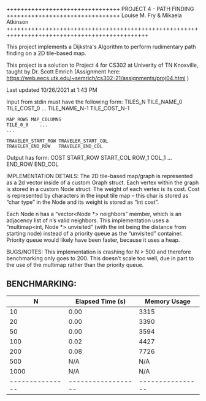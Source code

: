 
 ++++++++++++++++++++++++++++++++   PROJECT 4 - PATH FINDING   ++++++++++++++++++++++++++++++++
                                Louise M. Fry & Mikaela Atkinson
 ++++++++++++++++++++++++++++++++++++++++++++++++++++++++++++++++++++++++++++++++++++++++++++++

This project implements a Dijkstra's Algorithm to perform rudimentary path finding on a 2D tile-based map.

This project is a solution to Project 4 for CS302 at Univerity of TN Knoxville, taught by Dr. Scott Emrich
    (Assignment here: https://web.eecs.utk.edu/~semrich/cs302-21/assignments/proj04.html )
    
Last updated 10/26/2021 at 1:43 PM

 Input from stdin must have the following form:
    TILES_N
    TILE_NAME_0	TILE_COST_0
    ...
    TILE_NAME_N-1	TILE_COST_N-1

    MAP_ROWS MAP_COLUMNS
    TILE_0_0    ...
    ...

    TRAVELER_START_ROW TRAVELER_START_COL
    TRAVELER_END_ROW   TRAVELER_END_COL

 Output has form:
    COST
    START_ROW START_COL
    ROW_1 COL_1
    ...
    END_ROW END_COL

IMPLEMENTATION DETAILS:
The 2D tile-based map/graph is represented as a 2d vector inside of a custom Graph struct. 
Each vertex within the graph is stored in a custom Node struct. 
The weight of each vertex is its cost. Cost is represented by characters in the input tile map – 
this char is stored as “char type” in the Node and its weight is stored as “int cost”. 

Each Node n has a “vector<Node *> neighbors” member, which is an adjacency list of n’s valid neighbors. 
This implementation uses a “multimap<int, Node *> unvisited” (with the int being the distance from starting node) 
instead of a priority queue as the “unvisited” container.  
Priority queue would likely have been faster, because it uses a heap. 

BUGS/NOTES: 
This implementation is crashing for N > 500 and therefore benchmarking only goes to 200.
This doesn’t scale too well, due in part to the use of the multimap rather than the priority queue.

BENCHMARKING:
-----------------------------------------------------
| N             | Elapsed Time (s) | Memory Usage   |
|---------------|------------------|----------------|
| 10            | 0.00             | 3315           |
| 20            | 0.00             | 3390           |
| 50            | 0.00             | 3594           |
| 100           | 0.02             | 4427           |
| 200           | 0.08             | 7726           |
| 500           | N/A              | N/A            |
| 1000          | N/A              | N/A            |
|---------------|------------------|----------------|

